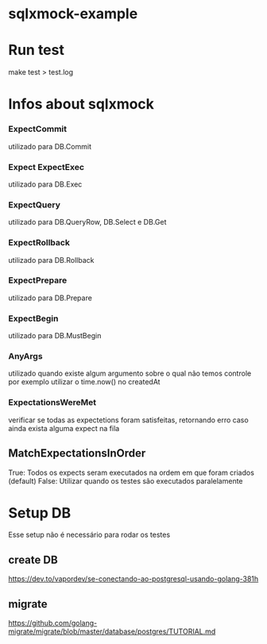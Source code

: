# sqlxmock-example

# Run test
 make test > test.log 
# Infos about sqlxmock
### ExpectCommit
utilizado para DB.Commit

### Expect ExpectExec
utilizado para DB.Exec

### ExpectQuery
utilizado para  DB.QueryRow, DB.Select e DB.Get

### ExpectRollback
utilizado para DB.Rollback
### ExpectPrepare
utilizado para DB.Prepare
### ExpectBegin
utilizado para DB.MustBegin

### AnyArgs
utilizado quando existe algum argumento sobre o qual não temos controle
por exemplo utilizar o time.now() no createdAt

### ExpectationsWereMet
verificar se todas as expectetions foram satisfeitas, retornando erro caso ainda exista alguma expect na fila 

## MatchExpectationsInOrder
True: Todos os expects seram executados na ordem em que foram criados (default)
False: Utilizar quando os testes são executados paralelamente  

# Setup DB
Esse setup não é necessário para rodar os testes
## create DB
https://dev.to/vapordev/se-conectando-ao-postgresql-usando-golang-381h

## migrate
https://github.com/golang-migrate/migrate/blob/master/database/postgres/TUTORIAL.md